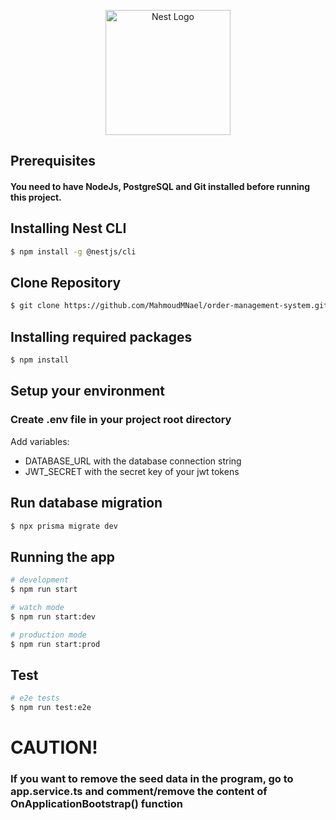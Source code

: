 <p align="center">
  <a href="http://nestjs.com/" target="blank"><img src="https://nestjs.com/img/logo-small.svg" width="200" alt="Nest Logo" /></a>
</p>

[circleci-image]: https://img.shields.io/circleci/build/github/nestjs/nest/master?token=abc123def456
[circleci-url]: https://circleci.com/gh/nestjs/nest

## Prerequisites

#### You need to have NodeJs, PostgreSQL and Git installed before running this project.

## Installing Nest CLI

```bash
$ npm install -g @nestjs/cli
```

## Clone Repository

```bash
$ git clone https://github.com/MahmoudMNael/order-management-system.git
```

## Installing required packages

```bash
$ npm install
```

## Setup your environment

### Create .env file in your project root directory

Add variables:

- DATABASE_URL with the database connection string
- JWT_SECRET with the secret key of your jwt tokens

## Run database migration

```bash
$ npx prisma migrate dev
```

## Running the app

```bash
# development
$ npm run start

# watch mode
$ npm run start:dev

# production mode
$ npm run start:prod
```

## Test

```bash
# e2e tests
$ npm run test:e2e
```

# CAUTION!

### If you want to remove the seed data in the program, go to app.service.ts and comment/remove the content of OnApplicationBootstrap() function
